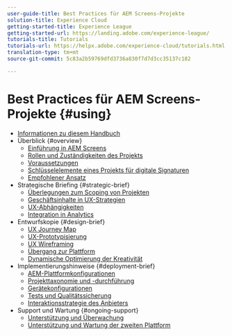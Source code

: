 ```yaml
---
user-guide-title: Best Practices für AEM Screens-Projekte
solution-title: Experience Cloud
getting-started-title: Experience League
getting-started-url: https://landing.adobe.com/experience-league/
tutorials-title: Tutorials
tutorials-url: https://helpx.adobe.com/experience-cloud/tutorials.html
translation-type: tm+mt
source-git-commit: 5c83a2b59769dfd3736a830f7d7d3cc35137c182

---
```



# Best Practices für AEM Screens-Projekte {#using}

+ [Informationen zu diesem Handbuch](about-guide.md)
+ Überblick {#overview}
   + [Einführung in AEM Screens](introduction.md)
   + [Rollen und Zuständigkeiten des Projekts](roles-responsibilities.md)
   + [Voraussetzungen](pre-requisites.md)
   + [Schlüsselelemente eines Projekts für digitale Signaturen](getting-started-digital-signage.md)
   + [Empfohlener Ansatz](recommended-approach.md)
+ Strategische Briefing {#strategic-brief}
   + [Überlegungen zum Scoping von Projekten](pre-sales-considerations.md)
   + [Geschäftsinhalte in UX-Strategien](business-content-strategy.md)
   + [UX-Abhängigkeiten](ux-dependencies.md)
   + [Integration in Analytics](analytics.md)
+ Entwurfskopie {#design-brief}
   + [UX Journey Map](journey-map.md)
   + [UX-Prototypisierung](prototypes.md)
   + [UX Wireframing](wireframes.md)
   + [Übergang zur Plattform](transition-platform.md)
   + [Dynamische Optimierung der Kreativität](dynamic-creative-optimizations.md)
+ Implementierungshinweise {#deployment-brief}
   + [AEM-Plattformkonfigurationen](aem-platform-configurations.md)
   + [Projekttaxonomie und -durchführung](project-taxonomy-implementation.md)
   + [Gerätekonfigurationen](device-configurations.md)
   + [Tests und Qualitätssicherung](testing-quality-assurance.md)
   + [Interaktionsstrategie des Anbieters](vendor-engagement.md)
+ Support und Wartung {#ongoing-support}
   + [Unterstützung und Überwachung](support-monitoring.md)
   + [Unterstützung und Wartung der zweiten Plattform](day-two-support-maintenance.md)
